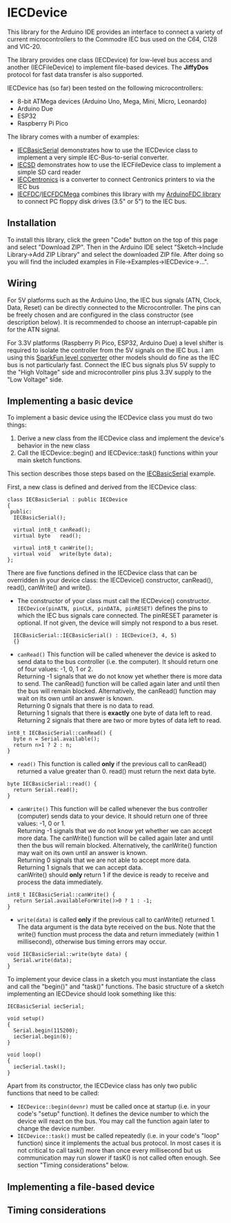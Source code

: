 # IECDevice

This library for the Arduino IDE provides an interface to connect a variety of current 
microcontrollers to the Commodre IEC bus used on the C64, C128 and VIC-20.

The library provides one class (IECDevice) for low-level bus access and 
another (IECFileDevice) to implement file-based devices. The **JiffyDos**
protocol for fast data transfer is also supported.

IECDevice has (so far) been tested on the following microcontrollers:
  -  8-bit ATMega devices (Arduino Uno, Mega, Mini, Micro, Leonardo)
  -  Arduino Due
  -  ESP32
  -  Raspberry Pi Pico

The library comes with a number of examples:
  - [IECBasicSerial](examples/IECBasicSerial) demonstrates how to use the IECDevice class to implement a very simple IEC-Bus-to-serial converter.
  - [IECSD](examples/IECSD) demonstrates how to use the IECFileDevice class to implement a simple SD card reader
  - [IECCentronics](examples/IECCentronics) is a converter to connect Centronics printers to via the IEC bus
  - [IECFDC](examples/IECFDC)/[IECFDCMega](examples/IECFDCMega) combines this library with my [ArduinoFDC  library](https://github.com/dhansel/ArduinoFDC) to connect PC floppy disk drives (3.5" or 5") to the IEC bus.

## Installation

To install this library, click the green "Code" button on the top of this page and select "Download ZIP".
Then in the Arduino IDE select "Sketch->Include Library->Add ZIP Library" and select the downloaded ZIP file.
After doing so you will find the included examples in File->Examples->IECDevice->...".

## Wiring

For 5V platforms such as the Arduino Uno, the IEC bus signals (ATN, Clock, Data, Reset) can be directly 
connected to the Microcontroller. The pins can be freely chosen and are configured in the class 
constructor (see description below). It is recommended to choose an interrupt-capable pin for the ATN 
signal. 

For 3.3V platforms (Raspberry Pi Pico, ESP32, Arduino Due) a level shifter is required to isolate the
controller from the 5V signals on the IEC bus. I am using this [SparkFun level converter](https://www.sparkfun.com/products/12009) 
other models should do fine as the IEC bus is not particularly fast. Connect the IEC bus signals
plus 5V supply to the "High Voltage" side and microcontroller pins plus 3.3V supply to the "Low Voltage" side.

## Implementing a basic device

To implement a basic device using the IECDevice class you must do two things:
  1. Derive a new class from the IECDevice class and implement the device's behavior in the new class
  2. Call the IECDevice::begin() and IECDevice::task() functions within your main sketch functions.

This section describes those steps based on the [IECBasicSerial](examples/IECBasicSerial/IECBasicSerial.ino) 
example.

First, a new class is defined and derived from the IECDevice class:

```
class IECBasicSerial : public IECDevice
{
 public:
  IECBasicSerial();

  virtual int8_t canRead();
  virtual byte   read();

  virtual int8_t canWrite();
  virtual void   write(byte data);
};
```

There are five functions defined in the IECDevice class that can be overridden in your 
device class: the IECDevice() constructor, canRead(), read(), canWrite() and write().

- The constructor of your class must call the IECDevice() constructor. ```IECDevice(pinATN, pinCLK, pinDATA, pinRESET)``` 
defines the pins to which the IEC bus signals care connected. The pinRESET parameter is optional. If not given, the device
will simply not respond to a bus reset.  
```
  IECBasicSerial::IECBasicSerial() : IECDevice(3, 4, 5)
  {}
```
- ```canRead()``` This function will be called whenever the device is asked to send data
to the bus controller (i.e. the computer). It should return one of four values: -1, 0, 1 or 2.  
Returning -1 signals that we do not know yet whether there is more data to send.
The canRead() function will be called again later and until then the bus will remain blocked.
Alternatively, the canRead() function may wait on its own until an answer is known.  
Returning 0 signals that there is no data to read.  
Returning 1 signals that there is **exactly** one byte of data left to read.  
Returning 2 signals that there are two or more bytes of data left to read.
```
int8_t IECBasicSerial::canRead() {
  byte n = Serial.available();
  return n>1 ? 2 : n;
}
```
- ```read()``` This function is called **only** if the previous call to canRead() returned a value greater than 0.
read() must return the next data byte.
```
byte IECBasicSerial::read() { 
  return Serial.read();
}
```
- ```canWrite()``` This function will be called whenever the bus controller (computer) sends data
to your device. It should return one of three values: -1, 0 or 1.   
Returning -1 signals that we do not know yet whether we can accept more data.
The canWrite() function will be called again later and until then the bus will remain blocked.
Alternatively, the canWrite() function may wait on its own until an answer is known.  
Returning 0 signals that we are not able to accept more data.  
Returning 1 signals that we can accept data.  
canWrite() should **only** return 1 if the device is ready to receive and process the data immediately.
```
int8_t IECBasicSerial::canWrite() {
  return Serial.availableForWrite()>0 ? 1 : -1;
}
```
- ```write(data)``` is called **only** if the previous call to canWrite() returned 1. The data argument
is the data byte received on the bus. Note that the write() function must process the data and return 
immediately (within 1 millisecond), otherwise bus timing errors may occur. 
```
void IECBasicSerial::write(byte data) { 
  Serial.write(data);
}
```
To implement your device class in a sketch you must instantiate the class and call the "begin()" and "task()"
functions. The basic structure of a sketch implementing an IECDevice should look something like this:

```
IECBasicSerial iecSerial;

void setup()
{
  Serial.begin(115200);
  iecSerial.begin(6);
}

void loop()
{
  iecSerial.task();
}
```

Apart from its constructor, the IECDevice class has only two public functions that need to be called:
- ```IECDevice::begin(devnr)``` must be called once at startup (i.e. in your code's "setup" function).
It defines the device number to which the device will react on the bus. You may call the function again
later to change the device number.
- ```IECDevice::task()``` must be called repeatedly (i.e. in your code's "loop" function) since it
implements the actual bus protocol. In most cases it is not critical to call task() more than once
every millisecond but us communication may run slower if tasK() is not called often enough.
See section "Timing considerations" below.

## Implementing a file-based device

## Timing considerations
